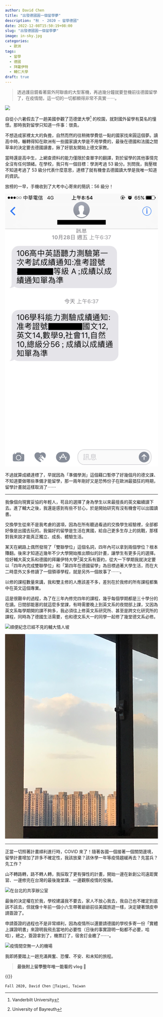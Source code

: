 ```yaml
---
author: David Chen
title: "出發德國圓一個留學夢"
description: "秋 ・ 2020 — 留學德國"
date: 2022-12-08T15:50:19+08:00
slug: "出發德國圓一個留學夢"
image: in-sky.jpg
categories:
  - 歐洲
tags:
  - 留學
  - 德國
  - 拜羅伊特
  - 輔仁大學
draft: true
---
```

>  透過護目鏡看著窗外阿聯酋的大型客機，再過幾分鐘就要登機前往德國留學了，在疫情間，這一切的一切都顯得非常不真實⋯⋯。

![](emirates-plane.jpg)

自從小六暑假去了一趟美國參觀了范德堡大學[^1] 的校園，就對國外留學有莫名的憧憬。那時我對留學只知道一件事：很貴。

不想造成家裡太大的負擔，自然而然的往稍微學費低一點的國家找來圓這個夢。讀高中時，輾轉得知在歐洲有一些國家讀大學是不用學費的，最後在德國和法國之間草率的決定要去德國讀書，揪了好朋友開始上德文家教。

當時還是高中生，上網查資料的能力僅限於查單字的翻譯，對於留學的其他事情完全沒有任何頭緒。在學校，我只有一個目標：學測考過 53 級分。別問我，我壓根不知道考過了 53 級分代表什麼意思，達標了就有機會去德國讀大學是我唯一知道的資訊。

放榜的一早，手機收到了大考中心寄來的簡訊：56 級分！

![](exam.jpg)

不過就算成績達標了，早就因為「準備學測」這個藉口暫停了好幾個月的德文課、不知道要做哪些準備才能留學，那一兩年剛好又是恐怖份子在歐洲最猖狂的時期，留學計畫就這樣取消了⋯⋯

---

我像個向現實妥協的年輕人，苟且的選擇了身為學生以來最擅長的英文繼續讀下去。進了輔大之後，我還是感到有些不甘心，於是開始研究有沒有機會可以出國讀書。

交換學生從來不是我考慮的選項，因為在所有聽過看過的交換學生經驗裡，全部都好像是出國去玩的。我偏好的留學是生活在異國，給自己更多生存上的挑戰，那樣對我來說才能真正獨立、成長、體驗生活。

某天在網路上偶然發現了「雙聯學位」這個名詞，四年內可以拿到兩個學位？根本賺翻。後來才知道近幾年不少大學開始推出類似的計畫，讓學生有更多元的選擇。恰好輔大英文系和德國的拜羅伊特大學[^2]英文系有簽約，從大一下學期我就決定要以「四年內完成雙聯學位」和「第四年在德國留學」為目標過著大學生活，而在大二時意外又多修讀了一個領導學程，就是另外一個故事了⋯⋯。

以修的課程數量來講，我和雙主修的人應該差不多，差別在於我修的所有課程都集中在英文這個專業。

這是很艱辛的過程，為了在三年內修完四年的課程，幾乎每個學期都是三十學分的在讀。日間部能塞的就這麼多堂課，有時需要晚上到英文系的夜間部上課，又因為英文系每學期開的課不夠多，我必須往上修英文系研究所、甚至是跨文化研究所的課程，同時為了德國生活需要，也和德文系大一的同學一起修了幾堂德文系必修。

![順便紀念已經不見的輔大情人坡](couple-hill.jpg)

![輔大國璽樓圖書館窗外的風景](library.jpg)

---

正當一切照著計畫順利進行時，COVID 來了！隨著各國一個接著一個關閉邊境，留學計畫增加了許多不確定性，我該放棄？該休學一年等疫情趨緩再去？先當兵？先工作？

山不轉路轉，路不轉人轉，我採取了更有彈性的計畫，開始一邊在新創公司遠距實習、一邊修完在台灣的最後幾堂課、一邊觀察疫情的發展。

![在台北的共享辦公室](office.jpg)

最後的決定權在於我，學校建議我不要去，家人不放心我去，我自己也不確定到底該不該去，但就像十年前一個小六生帶著爺爺前往美國旅遊一樣，決定硬著頭皮申請簽證了。

申請簽證的過程也不是非常順利，因為疫情所以還要請德國的學校多寄一份「實體上課證明書」來證明我飛去當地的必要性（日後的事實證明一點都不必要，哈哈），總之，簽證拿到了，機票訂了，宿舍訂金繳了⋯⋯。

![疫情間空無一人的機場](airport.jpg)

我即將要踏上一趟充滿興奮、恐懼、不安、和未知的旅程。

> **最後附上留學整年唯一能看的 vlog  🤣**

{{<youtube CmL49o3MCQY>}}

<code>Fall 2020, David Chen 📍Taipei, Taiwan</code>

[^1]: Vanderbilt University
[^2]: University of Bayreuth
